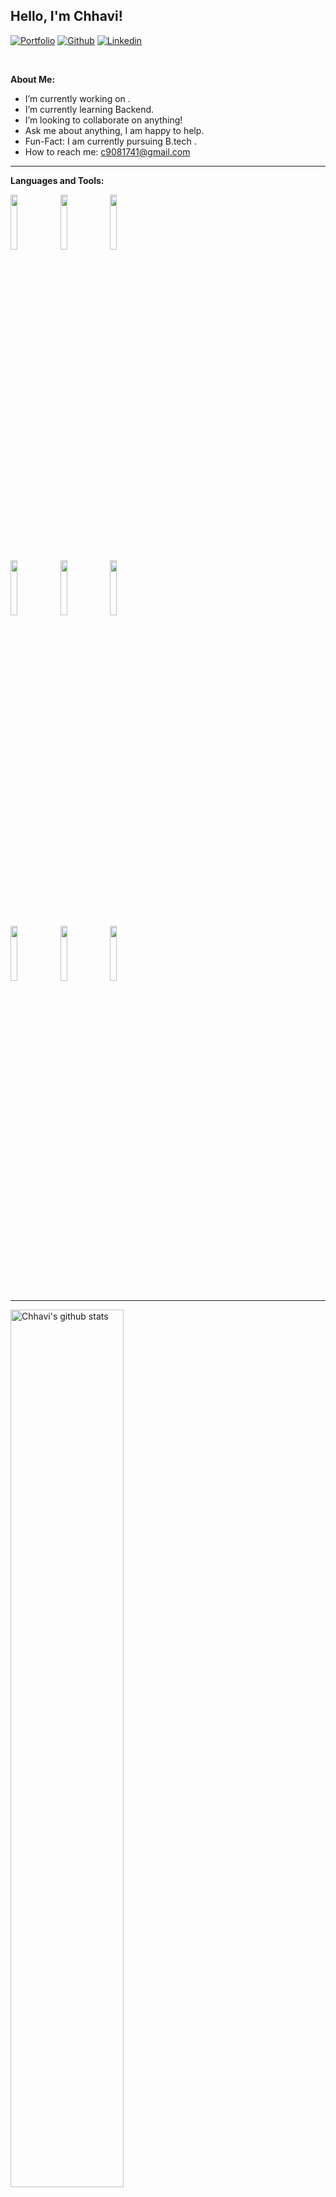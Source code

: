 
<!-- Your title -->
## Hello, I'm Chhavi!

<!-- Your badges
You can use the website to generate badges: https://shields.io/
-->

[![Portfolio](https://img.shields.io/badge/-Portfolio-red?style=flat&logo=appveyor&logoColor=white)](https://zachayers.io)
[![Github](https://img.shields.io/badge/-Github-000?style=flat&logo=Github&logoColor=white)](https://github.com/Chhavi9700225780)
[![Linkedin](https://img.shields.io/badge/-LinkedIn-blue?style=flat&logo=Linkedin&logoColor=white)](https://www.linkedin.com/in/chhavi-265863299/)

&nbsp;

<!-- Talking about you -->
**About Me:**

- I’m currently working on .
- I’m currently learning Backend.
- I’m looking to collaborate on anything!
- Ask me about anything, I am happy to help.
- Fun-Fact: I am currently pursuing B.tech  .
- How to reach me: c9081741@gmail.com

---

**Languages and Tools:**

<p>
  <code><img width="15%" src="https://www.vectorlogo.zone/logos/javascript/javascript-ar21.svg"></code>
  <code><img width="15%" src="https://www.vectorlogo.zone/logos/html/html-ar21.svg"></code>
  <code><img width="15%" src="https://www.vectorlogo.zone/logos/css/css-ar21.svg"></code>
  
  <br />
  <code><img width="15%" src="https://www.vectorlogo.zone/logos/reactjs/reactjs-ar21.svg"></code>
  <code><img width="15%" src="https://www.vectorlogo.zone/logos/tailwind/tailwind-ar21.svg"></code>
  <code><img width="15%" src="https://www.vectorlogo.zone/logos/bootstrap/bootstrap-ar21.svg"></code>
  
  <br />
  <code><img width="15%" src="https://www.vectorlogo.zone/logos/nodejs/nodejs-ar21.svg"></code>
  <code><img width="15%" src="https://www.vectorlogo.zone/logos/expressjs/expressjs-ar21.svg"></code>
  <code><img width="15%" src="https://www.vectorlogo.zone/logos/mongodb/mongodb-ar21.svg"></code>
 
   <br />
 
</p>

---

<a href="https://github.com/Chhavi9700225780/github-readme-stats">
   <img width="60%" alt="Chhavi's github stats" src="https://github-readme-stats.vercel.app/api?username=Chhavi9700225780&show_icons=true&hide_border=true" />
</a>

-----
Credits: [Chhavi](https://github.com/Chhavi9700225780)

Last Edited on: 01/07/2024
